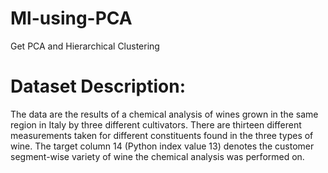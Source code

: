 # Ml-using-PCA
Get PCA and Hierarchical Clustering
# Dataset Description:
The data are the results of a chemical analysis of wines grown in the same region in Italy by three different cultivators. There are thirteen different measurements taken for different constituents found in the three types of wine. The target column 14 (Python index value 13) denotes the customer segment-wise variety of wine the chemical analysis was performed on.
